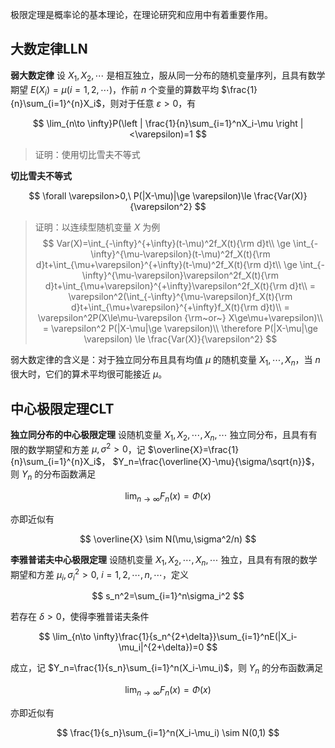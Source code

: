 极限定理是概率论的基本理论，在理论研究和应用中有着重要作用。

## 大数定律LLN

**弱大数定律** 设 $X_1,X_2,\cdots$ 是相互独立，服从同一分布的随机变量序列，且具有数学期望 $E(X_i)=\mu(i=1,2,\cdots)$，作前 $n$ 个变量的算数平均 $\frac{1}{n}\sum_{i=1}^{n}X_i$，则对于任意 $\varepsilon>0$，有

$$
\lim_{n\to \infty}P(\left | \frac{1}{n}\sum_{i=1}^nX_i-\mu \right |<\varepsilon)=1
$$

> 证明：使用切比雪夫不等式

**切比雪夫不等式**

$$
\forall \varepsilon>0,\ P(|X-\mu)|\ge \varepsilon)\le \frac{Var(X)}{\varepsilon^2}
$$

> 证明：以连续型随机变量 $X$ 为例
> $$
> Var(X)=\int_{-\infty}^{+\infty}(t-\mu)^2f_X(t){\rm d}t\\
> \ge \int_{-\infty}^{\mu-\varepsilon}(t-\mu)^2f_X(t){\rm d}t+\int_{\mu+\varepsilon}^{+\infty}(t-\mu)^2f_X(t){\rm d}t\\
> \ge \int_{-\infty}^{\mu-\varepsilon}\varepsilon^2f_X(t){\rm d}t+\int_{\mu+\varepsilon}^{+\infty}\varepsilon^2f_X(t){\rm d}t\\
> = \varepsilon^2(\int_{-\infty}^{\mu-\varepsilon}f_X(t){\rm d}t+\int_{\mu+\varepsilon}^{+\infty}f_X(t){\rm d}t)\\
> = \varepsilon^2P(X\le\mu-\varepsilon {\rm~or~} X\ge\mu+\varepsilon)\\
> = \varepsilon^2 P(|X-\mu|\ge \varepsilon)\\
> \therefore P(|X-\mu|\ge \varepsilon) \le \frac{Var(X)}{\varepsilon^2}
> $$

弱大数定律的含义是：对于独立同分布且具有均值 $\mu$ 的随机变量 $X_1,\cdots,X_n$，当 $n$ 很大时，它们的算术平均很可能接近 $\mu$。

## 中心极限定理CLT

**独立同分布的中心极限定理** 设随机变量 $X_1,X_2,\cdots,X_n,\cdots$ 独立同分布，且具有有限的数学期望和方差 $\mu,\sigma^2>0$，记 $\overline{X}=\frac{1}{n}\sum_{i=1}^{n}X_i$， $Y_n=\frac{\overline{X}-\mu}{\sigma/\sqrt{n}}$，则 $Y_n$ 的分布函数满足

$$
\lim_{n\to \infty}F_n(x)=\Phi(x)
$$

亦即近似有

$$
\overline{X} \sim N(\mu,\sigma^2/n)
$$

**李雅普诺夫中心极限定理** 设随机变量 $X_1,X_2,\cdots,X_n,\cdots$ 独立，且具有有限的数学期望和方差 $\mu_i,\sigma_i^2>0,\ i=1,2,\cdots,n,\cdots$，定义

$$
s_n^2=\sum_{i=1}^n\sigma_i^2
$$

若存在 $\delta>0$，使得李雅普诺夫条件

$$
\lim_{n\to \infty}\frac{1}{s_n^{2+\delta}}\sum_{i=1}^nE(|X_i-\mu_i|^{2+\delta})=0
$$

成立，记 $Y_n=\frac{1}{s_n}\sum_{i=1}^n(X_i-\mu_i)$，则 $Y_n$ 的分布函数满足

$$
\lim_{n\to \infty}F_n(x)=\Phi(x)
$$

亦即近似有

$$
\frac{1}{s_n}\sum_{i=1}^n(X_i-\mu_i) \sim N(0,1)
$$
